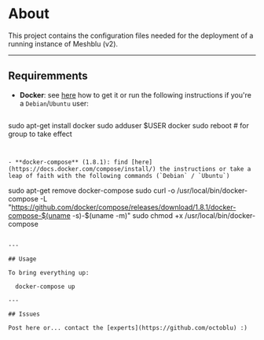 # About

This project contains the configuration files needed for the deployment of a running instance of Meshblu (v2).

---

## Requiremments

- **Docker**: see [here](https://www.docker.com/products/overview) how to get it or run the following instructions if you're a `Debian`/`Ubuntu` user:

  ```
sudo apt-get install docker
sudo adduser $USER docker
sudo reboot # for group to take effect
  ```


- **docker-compose** (1.8.1): find [here](https://docs.docker.com/compose/install/) the instructions or take a leap of faith with the following commands (`Debian` / `Ubuntu`)

  ```
sudo apt-get remove docker-compose
sudo curl -o /usr/local/bin/docker-compose -L \
	"https://github.com/docker/compose/releases/download/1.8.1/docker-compose-$(uname -s)-$(uname -m)"
sudo chmod +x /usr/local/bin/docker-compose
  ```

---

## Usage

To bring everything up:

	docker-compose up

---

## Issues

Post here or... contact the [experts](https://github.com/octoblu) :)
